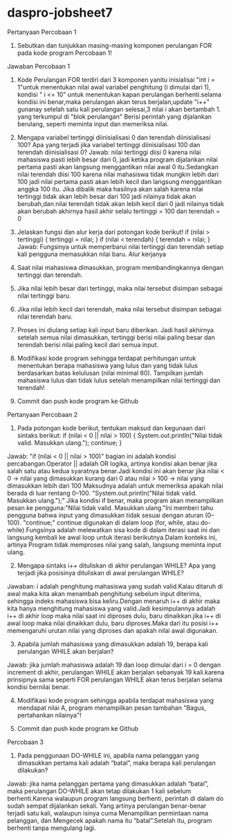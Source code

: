 # daspro-jobsheet7

Pertanyaan Percobaan 1
1. Sebutkan dan tunjukkan masing-masing komponen perulangan FOR pada kode program
Percobaan 1!

Jawaban Percobaan 1
1. Kode Perulangan FOR terdiri dari 3 komponen yanitu inisialisai "int i = 1"untuk menentukan nilai awal variabel penghitung (i dimulai dari 1), kondisi " i <= 10" untuk menentukan kapan perulangan berhenti.selama kondisi ini benar,maka perulangan akan terus berjalan,update "i++" gunanay setelah satu kali perulangan selesai,3 nilai i akan bertambah 1. yang terkumpul di "blok perulangan" Berisi perintah yang dijalankan berulang, seperti meminta input dan memeriksa nilai.

2. Mengapa variabel tertinggi diinisialisasi 0 dan terendah diinisialisasi 100? Apa yang
terjadi jika variabel tertinggi diinisialisasi 100 dan terendah diinisialisasi 0?
Jawab: nilai tertinggi diisi 0 karena nilai mahasiswa pasti lebih besar dari 0, jadi ketika program dijalankan nilai pertama pasti akan langsung menggantikan nilai awal 0 itu.Sedangkan  nilai terendah diisi 100 karena nilai mahasiswa tidak mungkin lebih dari 100 jadi nilai pertama pasti akan lebih kecil dan langsung menggantikan anggka 100 itu. Jika dibalik maka hasilnya akan salah karena nilai tertinggi tidak akan lebih besar dari 100 jadi nilainya tidak akan berubah,dan nilai terendah tidak akan lebih kecil dari 0 jadi nilainya tidak akan berubah akhirnya hasil akhir selalu tertinggi = 100 dan terendah = 0

3. Jelaskan fungsi dan alur kerja dari potongan kode berikut!
     if (nilai > tertinggi) {
                tertinggi = nilai;
            }
            if (nilai < terendah) {
                terendah = nilai;
            }
Jawab: Fungsinya untuk memperbarui nilai tertinggi dan terendah setiap kali pengguna memasukkan nilai baru.
Alur kerjanya 
1. Saat nilai mahasiswa dimasukkan, program membandingkannya dengan tertinggi dan terendah.
2. Jika nilai lebih besar dari tertinggi, maka nilai tersebut disimpan sebagai nilai tertinggi baru.
3. Jika nilai lebih kecil dari terendah, maka nilai tersebut disimpan sebagai nilai terendah baru.
4. Proses ini diulang setiap kali input baru diberikan.
Jadi hasil akhirnya setelah semua nilai dimasukkan, tertinggi berisi nilai paling besar dan terendah berisi nilai paling kecil dari semua input.

4. Modifikasi kode program sehingga terdapat perhitungan untuk menentukan berapa
mahasiswa yang lulus dan yang tidak lulus berdasarkan batas kelulusan (nilai minimal 60).
Tampilkan jumlah mahasiswa lulus dan tidak lulus setelah menampilkan nilai tertinggi
dan terendah!

5. Commit dan push kode program ke Github


Pertanyaan Percobaan 2
1. Pada potongan kode berikut, tentukan maksud dan kegunaan dari sintaks berikut:
     if (nilai < 0 || nilai > 100) {
                System.out.println("Nilai tidak valid. Masukkan ulang.");
                continue;
            }

Jawab: "if (nilai < 0 || nilai > 100)" 
bagian ini adalah kondisi percabangan.Operator || adalah OR logika, artinya kondisi akan benar jika salah satu atau kedua syaratnya benar.Jadi kondisi ini akan benar jika nilai < 0 → nilai yang dimasukkan kurang dari 0 atau nilai > 100 → nilai yang dimasukkan lebih dari 100
Maksudnya adalah untuk memeriksa apakah nilai berada di luar rentang 0–100.
"System.out.println("Nilai tidak valid. Masukkan ulang.");"
Jika kondisi if benar, maka program akan menampilkan pesan ke pengguna:"Nilai tidak valid. Masukkan ulang."Ini memberi tahu pengguna bahwa input yang dimasukkan tidak sesuai dengan aturan (0–100).
"continue;" 
continue digunakan di dalam loop (for, while, atau do-while).Fungsinya adalah melewatkan sisa kode di dalam iterasi saat ini dan langsung kembali ke awal loop untuk iterasi berikutnya.Dalam konteks ini, artinya Program tidak memproses nilai yang salah, langsung meminta input ulang.

2. Mengapa sintaks i++ dituliskan di akhir perulangan WHILE? Apa yang terjadi jika posisinya
dituliskan di awal perulangan WHILE?

Jawaban: i adalah penghitung mahasiswa yang sudah valid.Kalau ditaruh di awal maka kita akan menambah penghitung sebelum input diterima, sehingga indeks mahasiswa bisa keliru.Dengan menaruh i++ di akhir maka kita hanya menghitung mahasiswa yang valid.Jadi kesimpulannya adalah i++ di akhir loop maka nilai saat ini diproses dulu, baru dinaikkan.jika i++ di awal loop maka nilai dinaikkan dulu, baru diproses.Maka dari itu posisi i++ memengaruhi urutan nilai yang diproses dan apakah nilai awal digunakan.

3. Apabila jumlah mahasiswa yang dimasukkan adalah 19, berapa kali perulangan WHILE
akan berjalan?

Jawab: jika jumlah mahasiswa adalah 19 dan loop dimulai dari i = 0 dengan increment di akhir, perulangan WHILE akan berjalan sebanyak 19 kali.karena prinsipnya sama seperti FOR perulangan WHILE akan terus berjalan selama kondisi bernilai benar.

4. Modifikasi kode program sehingga apabila terdapat mahasiswa yang mendapat nilai A,
program menampilkan pesan tambahan "Bagus, pertahankan nilainya"!

5. Commit dan push kode program ke Github

Percobaan 3
1. Pada penggunaan DO-WHILE ini, apabila nama pelanggan yang dimasukkan pertama kali
adalah “batal”, maka berapa kali perulangan dilakukan?

Jawab: jika nama pelanggan pertama yang dimasukkan adalah “batal”, maka perulangan DO-WHILE akan tetap dilakukan 1 kali sebelum berhenti.Karena walaupun program langsung berhenti, perintah di dalam do sudah sempat dijalankan sekali. Yang artinya perulangan benar-benar terjadi satu kali, walaupun isinya cuma Menampilkan permintaan nama pelanggan, dan Mengecek apakah nama itu “batal”.Setelah itu, program berhenti tanpa mengulang lagi.

